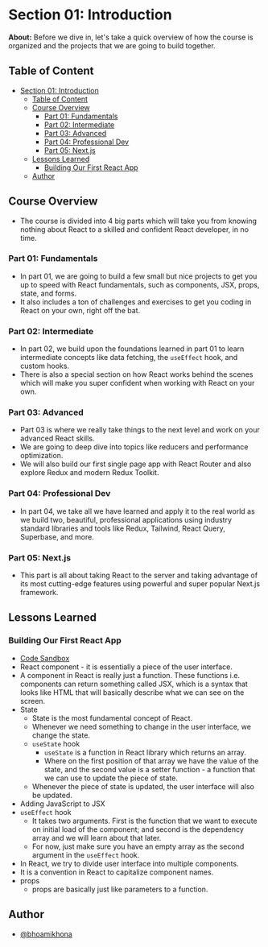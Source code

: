 # Section 01: Introduction

**About:** Before we dive in, let's take a quick overview of how the course is organized and the projects that we are going to build together.

## Table of Content

- [Section 01: Introduction](#section-01-introduction)
  - [Table of Content](#table-of-content)
  - [Course Overview](#course-overview)
    - [Part 01: Fundamentals](#part-01-fundamentals)
    - [Part 02: Intermediate](#part-02-intermediate)
    - [Part 03: Advanced](#part-03-advanced)
    - [Part 04: Professional Dev](#part-04-professional-dev)
    - [Part 05: Next.js](#part-05-nextjs)
  - [Lessons Learned](#lessons-learned)
    - [Building Our First React App](#building-our-first-react-app)
  - [Author](#author)

## Course Overview

- The course is divided into 4 big parts which will take you from knowing nothing about React to a skilled and confident React developer, in no time.

### Part 01: Fundamentals

- In part 01, we are going to build a few small but nice projects to get you up to speed with React fundamentals, such as components, JSX, props, state, and forms.
- It also includes a ton of challenges and exercises to get you coding in React on your own, right off the bat.

### Part 02: Intermediate

- In part 02, we build upon the foundations learned in part 01 to learn intermediate concepts like data fetching, the `useEffect` hook, and custom hooks.
- There is also a special section on how React works behind the scenes which will make you super confident when working with React on your own.

### Part 03: Advanced

- Part 03 is where we really take things to the next level and work on your advanced React skills.
- We are going to deep dive into topics like reducers and performance optimization.
- We will also build our first single page app with React Router and also explore Redux and modern Redux Toolkit.

### Part 04: Professional Dev

- In part 04, we take all we have learned and apply it to the real world as we build two, beautiful, professional applications using industry standard libraries and tools like Redux, Tailwind, React Query, Superbase, and more.

### Part 05: Next.js

- This part is all about taking React to the server and taking advantage of its most cutting-edge features using powerful and super popular Next.js framework.

## Lessons Learned

### Building Our First React App

- [Code Sandbox](https://codesandbox.io/)
- React component - it is essentially a piece of the user interface.
- A component in React is really just a function. These functions i.e. components can return something called JSX, which is a syntax that looks like HTML that will basically describe what we can see on the screen.
- State
  - State is the most fundamental concept of React.
  - Whenever we need something to change in the user interface, we change the state.
  - `useState` hook
    - `useState` is a function in React library which returns an array.
    - Where on the first position of that array we have the value of the state, and the second value is a setter function - a function that we can use to update the piece of state.
  - Whenever the piece of state is updated, the user interface will also be updated.
- Adding JavaScript to JSX
- `useEffect` hook
  - It takes two arguments. First is the function that we want to execute on initial load of the component; and second is the dependency array and we will learn about that later.
  - For now, just make sure you have an empty array as the second argument in the `useEffect` hook.
- In React, we try to divide user interface into multiple components.
- It is a convention in React to capitalize component names.
- props
  - props are basically just like parameters to a function.

## Author

- [@bhoamikhona](https://github.com/bhoamikhona)
